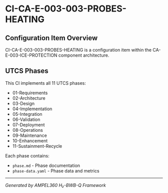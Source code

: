 # CI-CA-E-003-003-PROBES-HEATING

## Configuration Item Overview
CI-CA-E-003-003-PROBES-HEATING is a configuration item within the CA-E-003-ICE-PROTECTION component architecture.

## UTCS Phases
This CI implements all 11 UTCS phases:
- 01-Requirements
- 02-Architecture
- 03-Design
- 04-Implementation
- 05-Integration
- 06-Validation
- 07-Deployment
- 08-Operations
- 09-Maintenance
- 10-Enhancement
- 11-Sustainment-Recycle

Each phase contains:
- `phase.md` - Phase documentation
- `phase-data.yaml` - Phase data and metrics

---
*Generated by AMPEL360 H₂-BWB-Q Framework*

